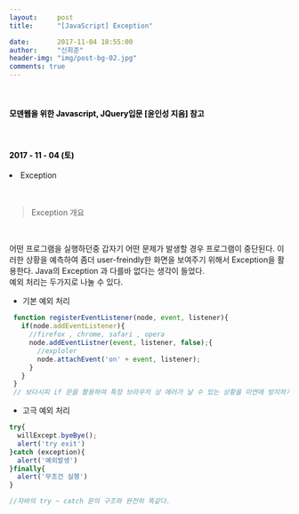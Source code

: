 ```yaml
---
layout:     post
title:      "[JavaScript] Exception"

date:       2017-11-04 18:55:00
author:     "신희준"
header-img: "img/post-bg-02.jpg"
comments: true
---
```


<meta name="description" content="javascript, javascript 객체, javascript프로토타입, javascript생성자,javascript함수,javascript생성자함수
">
<br>
<H4 style ="font-weight:bold; color:black;"> 모덴웹을 위한 Javascript, JQuery입문 [윤인성 지음] 참고</H4>
<br>
<H4 style ="font-weight:bold; color : black">2017 - 11 - 04 (토)</H4>
<li>Exception</li>

<br>
<br>

>Exception 개요

<br>

어떤 프로그램을 실행하던중 갑자기 어떤 문제가 발생할 경우 프로그램이 중단된다. 이러한 상황을 예측하여 좀더 user-freindly한 화면을 보여주기 위해서 Exception을 활용한다. Java의 Exception 과 다를바 없다는 생각이 들었다. <br>
예외 처리는 두가지로 나눌 수 있다.
<br>

 * 기본 예외 처리

 ~~~javascript
  function registerEventListener(node, event, listener){
    if(node.addEventListener){
      //firefox , chrome, safari , opera
      node.addEventListner(event, listener, false);{
        //exploler
        node.attachEvent('on' + event, listener);
      }
    }
  }
  // 보다시피 if 문을 활용하여 특정 브라우저 상 에러가 날 수 있는 상황을 미연에 방지하기한다.
 ~~~

 * 고극 예외 처리

 ~~~javascript
 try{
   willExcept.byeBye();
   alert('try exit')
 }catch (exception){
   alert('예외발생')
 }finally{
   alert('무조건 실행')
 }

 //자바의 try ~ catch 문의 구조와 완전히 똑같다.
 ~~~

